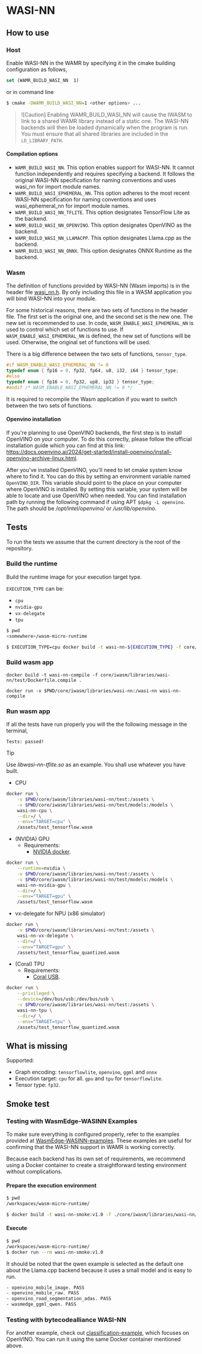 # WASI-NN

## How to use

### Host

Enable WASI-NN in the WAMR by specifying it in the cmake building configuration as follows,

```cmake
set (WAMR_BUILD_WASI_NN  1)
```

or in command line

```bash
$ cmake -DWAMR_BUILD_WASI_NN=1 <other options> ...
```

> ![Caution]
> Enabling WAMR_BUILD_WASI_NN will cause the IWASM to link to a shared WAMR library instead of a static one. The WASI-NN backends will then be loaded dynamically when the program is run. You must ensure that all shared libraries are included in the `LD_LIBRARY_PATH`.

#### Compilation options

- `WAMR_BUILD_WASI_NN`. This option enables support for WASI-NN. It cannot function independently and requires specifying a backend. It follows the original WASI-NN specification for naming conventions and uses wasi_nn for import module names.
- `WAMR_BUILD_WASI_EPHEMERAL_NN`. This option adheres to the most recent WASI-NN specification for naming conventions and uses wasi_ephemeral_nn for import module names.
- `WAMR_BUILD_WASI_NN_TFLITE`. This option designates TensorFlow Lite as the backend.
- `WAMR_BUILD_WASI_NN_OPENVINO`. This option designates OpenVINO as the backend.
- `WAMR_BUILD_WASI_NN_LLAMACPP`. This option designates Llama.cpp as the backend.
- `WAMR_BUILD_WASI_NN_ONNX`. This option designates ONNX Runtime as the backend.

### Wasm

The definition of functions provided by WASI-NN (Wasm imports) is in the header file [wasi_nn.h](_core/iwasm/libraries/wasi-nn/wasi_nn.h_). By only including this file in a WASM application you will bind WASI-NN into your module.

For some historical reasons, there are two sets of functions in the header file. The first set is the original one, and the second set is the new one. The new set is recommended to use. In code, `WASM_ENABLE_WASI_EPHEMERAL_NN` is used to control which set of functions to use. If `WASM_ENABLE_WASI_EPHEMERAL_NN` is defined, the new set of functions will be used. Otherwise, the original set of functions will be used.

There is a big difference between the two sets of functions, `tensor_type`.

```c
#if WASM_ENABLE_WASI_EPHEMERAL_NN != 0
typedef enum { fp16 = 0, fp32, fp64, u8, i32, i64 } tensor_type;
#else
typedef enum { fp16 = 0, fp32, up8, ip32 } tensor_type;
#endif /* WASM_ENABLE_WASI_EPHEMERAL_NN != 0 */
```

It is required to recompile the Wasm application if you want to switch between the two sets of functions.

#### Openvino installation

If you're planning to use OpenVINO backends, the first step is to install OpenVINO on your computer. To do this correctly, please follow the official installation guide which you can find at this link: https://docs.openvino.ai/2024/get-started/install-openvino/install-openvino-archive-linux.html.

After you've installed OpenVINO, you'll need to let cmake system know where to find it. You can do this by setting an environment variable named `OpenVINO_DIR`. This variable should point to the place on your computer where OpenVINO is installed. By setting this variable, your system will be able to locate and use OpenVINO when needed. You can find installation path by running the following command if using APT `$dpkg -L openvino`. The path should be _/opt/intel/openvino/_ or _/usr/lib/openvino_.

## Tests

To run the tests we assume that the current directory is the root of the repository.

### Build the runtime

Build the runtime image for your execution target type.

`EXECUTION_TYPE` can be:

- `cpu`
- `nvidia-gpu`
- `vx-delegate`
- `tpu`

```bash
$ pwd
<somewhere>/wasm-micro-runtime

$ EXECUTION_TYPE=cpu docker build -t wasi-nn-${EXECUTION_TYPE} -f core/iwasm/libraries/wasi-nn/test/Dockerfile.${EXECUTION_TYPE} .
```

### Build wasm app

```
docker build -t wasi-nn-compile -f core/iwasm/libraries/wasi-nn/test/Dockerfile.compile .
```

```
docker run -v $PWD/core/iwasm/libraries/wasi-nn:/wasi-nn wasi-nn-compile
```

### Run wasm app

If all the tests have run properly you will the the following message in the terminal,

```
Tests: passed!
```

> [!TIP]
> Use _libwasi-nn-tflite.so_ as an example. You shall use whatever you have built.

- CPU

```bash
docker run \
    -v $PWD/core/iwasm/libraries/wasi-nn/test:/assets \
    -v $PWD/core/iwasm/libraries/wasi-nn/test/models:/models \
    wasi-nn-cpu \
    --dir=/ \
    --env="TARGET=cpu" \
    /assets/test_tensorflow.wasm
```

- (NVIDIA) GPU
  - Requirements:
    - [NVIDIA docker](https://github.com/NVIDIA/nvidia-docker).

```bash
docker run \
    --runtime=nvidia \
    -v $PWD/core/iwasm/libraries/wasi-nn/test:/assets \
    -v $PWD/core/iwasm/libraries/wasi-nn/test/models:/models \
    wasi-nn-nvidia-gpu \
    --dir=/ \
    --env="TARGET=gpu" \
    /assets/test_tensorflow.wasm
```

- vx-delegate for NPU (x86 simulator)

```bash
docker run \
    -v $PWD/core/iwasm/libraries/wasi-nn/test:/assets \
    wasi-nn-vx-delegate \
    --dir=/ \
    --env="TARGET=gpu" \
    /assets/test_tensorflow_quantized.wasm
```

- (Coral) TPU
  - Requirements:
    - [Coral USB](https://coral.ai/products/accelerator/).

```bash
docker run \
    --privileged \
    --device=/dev/bus/usb:/dev/bus/usb \
    -v $PWD/core/iwasm/libraries/wasi-nn/test:/assets \
    wasi-nn-tpu \
    --dir=/ \
    --env="TARGET=tpu" \
    /assets/test_tensorflow_quantized.wasm
```

## What is missing

Supported:

- Graph encoding: `tensorflowlite`, `openvino`, `ggml` and `onnx`
- Execution target: `cpu` for all. `gpu` and `tpu` for `tensorflowlite`.
- Tensor type: `fp32`.

## Smoke test

### Testing with WasmEdge-WASINN Examples

To make sure everything is configured properly, refer to the examples provided at [WasmEdge-WASINN-examples](https://github.com/second-state/WasmEdge-WASINN-examples/tree/master). These examples are useful for confirming that the WASI-NN support in WAMR is working correctly.

Because each backend has its own set of requirements, we recommend using a Docker container to create a straightforward testing environment without complications.

#### Prepare the execution environment

```bash
$ pwd
/workspaces/wasm-micro-runtime/

$ docker build -t wasi-nn-smoke:v1.0 -f ./core/iwasm/libraries/wasi-nn/test/Dockerfile.wasi-nn-smoke .
```

#### Execute

```bash
$ pwd
/workspaces/wasm-micro-runtime/
$ docker run --rm wasi-nn-smoke:v1.0
```

It should be noted that the qwen example is selected as the default one about the Llama.cpp backend because it uses a small model and is easy to run.

```bash
- openvino_mobile_image. PASS
- openvino_mobile_raw. PASS
- openvino_road_segmentation_adas. PASS
- wasmedge_ggml_qwen. PASS
```

### Testing with bytecodealliance WASI-NN

For another example, check out [classification-example](https://github.com/bytecodealliance/wasi-nn/tree/main/rust/examples/classification-example), which focuses on OpenVINO. You can run it using the same Docker container mentioned above.
